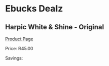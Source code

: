 
# Ebucks Dealz
## Harpic White & Shine - Original
[Product Page](https://www.ebucks.com/web/shop/productSelected.do?prodId=879697653&catId=908586136)

Price: R45.00

Savings: 


	